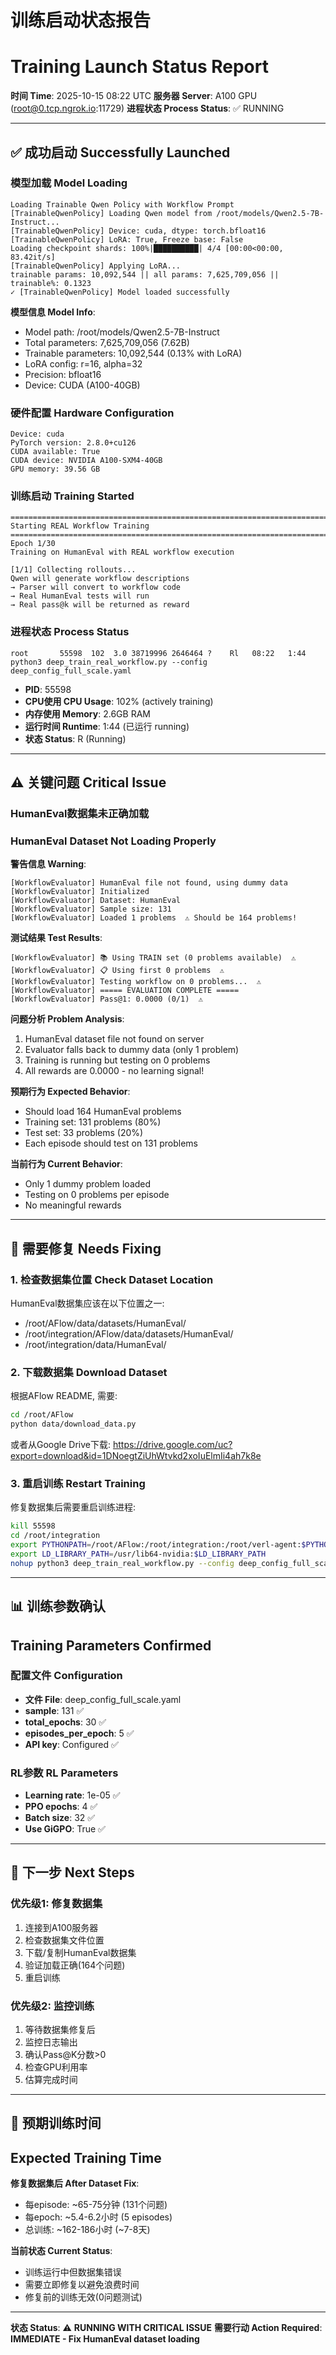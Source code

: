 # 训练启动状态报告
# Training Launch Status Report

**时间 Time**: 2025-10-15 08:22 UTC
**服务器 Server**: A100 GPU (root@0.tcp.ngrok.io:11729)
**进程状态 Process Status**: ✅ RUNNING

---

## ✅ 成功启动 Successfully Launched

### 模型加载 Model Loading
```
Loading Trainable Qwen Policy with Workflow Prompt
[TrainableQwenPolicy] Loading Qwen model from /root/models/Qwen2.5-7B-Instruct...
[TrainableQwenPolicy] Device: cuda, dtype: torch.bfloat16
[TrainableQwenPolicy] LoRA: True, Freeze base: False
Loading checkpoint shards: 100%|██████████| 4/4 [00:00<00:00, 83.42it/s]
[TrainableQwenPolicy] Applying LoRA...
trainable params: 10,092,544 || all params: 7,625,709,056 || trainable%: 0.1323
✓ [TrainableQwenPolicy] Model loaded successfully
```

**模型信息 Model Info**:
- Model path: /root/models/Qwen2.5-7B-Instruct
- Total parameters: 7,625,709,056 (7.62B)
- Trainable parameters: 10,092,544 (0.13% with LoRA)
- LoRA config: r=16, alpha=32
- Precision: bfloat16
- Device: CUDA (A100-40GB)

### 硬件配置 Hardware Configuration
```
Device: cuda
PyTorch version: 2.8.0+cu126
CUDA available: True
CUDA device: NVIDIA A100-SXM4-40GB
GPU memory: 39.56 GB
```

### 训练启动 Training Started
```
================================================================================
Starting REAL Workflow Training
================================================================================
Epoch 1/30
Training on HumanEval with REAL workflow execution

[1/1] Collecting rollouts...
Qwen will generate workflow descriptions
→ Parser will convert to workflow code
→ Real HumanEval tests will run
→ Real pass@k will be returned as reward
```

### 进程状态 Process Status
```
root       55598  102  3.0 38719996 2646464 ?    Rl   08:22   1:44
python3 deep_train_real_workflow.py --config deep_config_full_scale.yaml
```
- **PID**: 55598
- **CPU使用 CPU Usage**: 102% (actively training)
- **内存使用 Memory**: 2.6GB RAM
- **运行时间 Runtime**: 1:44 (已运行 running)
- **状态 Status**: R (Running)

---

## ⚠️ 关键问题 Critical Issue

### HumanEval数据集未正确加载
### HumanEval Dataset Not Loading Properly

**警告信息 Warning**:
```
[WorkflowEvaluator] HumanEval file not found, using dummy data
[WorkflowEvaluator] Initialized
[WorkflowEvaluator] Dataset: HumanEval
[WorkflowEvaluator] Sample size: 131
[WorkflowEvaluator] Loaded 1 problems  ⚠️ Should be 164 problems!
```

**测试结果 Test Results**:
```
[WorkflowEvaluator] 📚 Using TRAIN set (0 problems available)  ⚠️
[WorkflowEvaluator] 📋 Using first 0 problems  ⚠️
[WorkflowEvaluator] Testing workflow on 0 problems...  ⚠️
[WorkflowEvaluator] ===== EVALUATION COMPLETE =====
[WorkflowEvaluator] Pass@1: 0.0000 (0/1)  ⚠️
```

**问题分析 Problem Analysis**:
1. HumanEval dataset file not found on server
2. Evaluator falls back to dummy data (only 1 problem)
3. Training is running but testing on 0 problems
4. All rewards are 0.0000 - no learning signal!

**预期行为 Expected Behavior**:
- Should load 164 HumanEval problems
- Training set: 131 problems (80%)
- Test set: 33 problems (20%)
- Each episode should test on 131 problems

**当前行为 Current Behavior**:
- Only 1 dummy problem loaded
- Testing on 0 problems per episode
- No meaningful rewards

---

## 🔧 需要修复 Needs Fixing

### 1. 检查数据集位置 Check Dataset Location
HumanEval数据集应该在以下位置之一:
- /root/AFlow/data/datasets/HumanEval/
- /root/integration/AFlow/data/datasets/HumanEval/
- /root/integration/data/HumanEval/

### 2. 下载数据集 Download Dataset
根据AFlow README, 需要:
```bash
cd /root/AFlow
python data/download_data.py
```

或者从Google Drive下载:
https://drive.google.com/uc?export=download&id=1DNoegtZiUhWtvkd2xoIuElmIi4ah7k8e

### 3. 重启训练 Restart Training
修复数据集后需要重启训练进程:
```bash
kill 55598
cd /root/integration
export PYTHONPATH=/root/AFlow:/root/integration:/root/verl-agent:$PYTHONPATH
export LD_LIBRARY_PATH=/usr/lib64-nvidia:$LD_LIBRARY_PATH
nohup python3 deep_train_real_workflow.py --config deep_config_full_scale.yaml > training_full_scale.log 2>&1 &
```

---

## 📊 训练参数确认
## Training Parameters Confirmed

### 配置文件 Configuration
- **文件 File**: deep_config_full_scale.yaml
- **sample**: 131 ✅
- **total_epochs**: 30 ✅
- **episodes_per_epoch**: 5 ✅
- **API key**: Configured ✅

### RL参数 RL Parameters
- **Learning rate**: 1e-05 ✅
- **PPO epochs**: 4 ✅
- **Batch size**: 32 ✅
- **Use GiGPO**: True ✅

---

## 📝 下一步 Next Steps

### 优先级1: 修复数据集
1. 连接到A100服务器
2. 检查数据集文件位置
3. 下载/复制HumanEval数据集
4. 验证加载正确(164个问题)
5. 重启训练

### 优先级2: 监控训练
1. 等待数据集修复后
2. 监控日志输出
3. 确认Pass@K分数>0
4. 检查GPU利用率
5. 估算完成时间

---

## 🎯 预期训练时间
## Expected Training Time

**修复数据集后 After Dataset Fix**:
- 每episode: ~65-75分钟 (131个问题)
- 每epoch: ~5.4-6.2小时 (5 episodes)
- 总训练: ~162-186小时 (~7-8天)

**当前状态 Current Status**:
- 训练运行中但数据集错误
- 需要立即修复以避免浪费时间
- 修复前的训练无效(0问题测试)

---

**状态 Status**: ⚠️ **RUNNING WITH CRITICAL ISSUE**
**需要行动 Action Required**: **IMMEDIATE - Fix HumanEval dataset loading**
